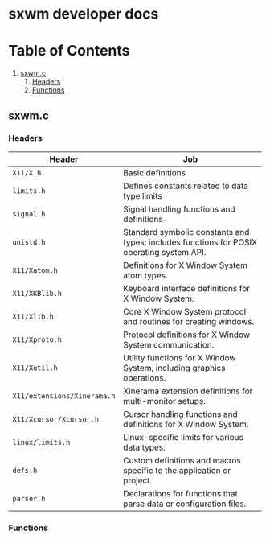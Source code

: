# sxwm developer docs

# Table of Contents
1. [sxwm.c](#sxwmc)
    1. [Headers](#headers)
    2. [Functions](#functions)


## sxwm.c

### Headers

| Header                      | Job                                                                                          |
|------------------------------|----------------------------------------------------------------------------------------------|
| `X11/X.h`                    | Basic definitions        |
| `limits.h`                   | Defines constants related to data type limits                                             |
| `signal.h`                   | Signal handling functions and definitions                                                  |
| `unistd.h`                   | Standard symbolic constants and types; includes functions for POSIX operating system API.   |
| `X11/Xatom.h`                | Definitions for X Window System atom types.                                                |
| `X11/XKBlib.h`               | Keyboard interface definitions for X Window System.                                        |
| `X11/Xlib.h`                 | Core X Window System protocol and routines for creating windows.                            |
| `X11/Xproto.h`               | Protocol definitions for X Window System communication.                                     |
| `X11/Xutil.h`                | Utility functions for X Window System, including graphics operations.                       |
| `X11/extensions/Xinerama.h`  | Xinerama extension definitions for multi-monitor setups.                                    |
| `X11/Xcursor/Xcursor.h`      | Cursor handling functions and definitions for X Window System.                              |
| `linux/limits.h`             | Linux-specific limits for various data types.                                              |
| `defs.h`                     | Custom definitions and macros specific to the application or project.                       |
| `parser.h`                   | Declarations for functions that parse data or configuration files.                          |

### Functions
